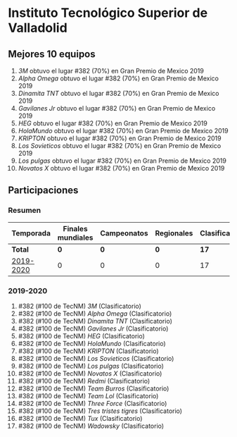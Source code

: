---
---

# Instituto Tecnológico Superior de Valladolid

## Mejores 10 equipos

1. _3M_ obtuvo el lugar #382 (70%) en Gran Premio de Mexico 2019
1. _Alpha Omega_ obtuvo el lugar #382 (70%) en Gran Premio de Mexico 2019
1. _Dinamita TNT_ obtuvo el lugar #382 (70%) en Gran Premio de Mexico 2019
1. _Gavilanes Jr_ obtuvo el lugar #382 (70%) en Gran Premio de Mexico 2019
1. _HEG_ obtuvo el lugar #382 (70%) en Gran Premio de Mexico 2019
1. _HolaMundo_ obtuvo el lugar #382 (70%) en Gran Premio de Mexico 2019
1. _KRIPTON_ obtuvo el lugar #382 (70%) en Gran Premio de Mexico 2019
1. _Los Sovieticos_ obtuvo el lugar #382 (70%) en Gran Premio de Mexico 2019
1. _Los pulgas_ obtuvo el lugar #382 (70%) en Gran Premio de Mexico 2019
1. _Novatos X_ obtuvo el lugar #382 (70%) en Gran Premio de Mexico 2019

## Participaciones

### Resumen

| Temporada | Finales mundiales | Campeonatos | Regionales | Clasificatorios | Equipos |
| --- | --- | --- | --- | --- | --- |
| **Total** | **0** | **0** | **0** | **17** | **17** |
| [2019-2020](#2019-2020) | 0 | 0 | 0 | 17 | 17 |

### 2019-2020

1. #382 (#100 de TecNM) _3M_ (Clasificatorio)
1. #382 (#100 de TecNM) _Alpha Omega_ (Clasificatorio)
1. #382 (#100 de TecNM) _Dinamita TNT_ (Clasificatorio)
1. #382 (#100 de TecNM) _Gavilanes Jr_ (Clasificatorio)
1. #382 (#100 de TecNM) _HEG_ (Clasificatorio)
1. #382 (#100 de TecNM) _HolaMundo_ (Clasificatorio)
1. #382 (#100 de TecNM) _KRIPTON_ (Clasificatorio)
1. #382 (#100 de TecNM) _Los Sovieticos_ (Clasificatorio)
1. #382 (#100 de TecNM) _Los pulgas_ (Clasificatorio)
1. #382 (#100 de TecNM) _Novatos X_ (Clasificatorio)
1. #382 (#100 de TecNM) _Redmi_ (Clasificatorio)
1. #382 (#100 de TecNM) _Team Burros_ (Clasificatorio)
1. #382 (#100 de TecNM) _Team Lol_ (Clasificatorio)
1. #382 (#100 de TecNM) _Three Force_ (Clasificatorio)
1. #382 (#100 de TecNM) _Tres tristes tigres_ (Clasificatorio)
1. #382 (#100 de TecNM) _Tux_ (Clasificatorio)
1. #382 (#100 de TecNM) _Wadowsky_ (Clasificatorio)



